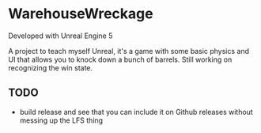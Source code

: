 # WarehouseWreckage

Developed with Unreal Engine 5

A project to teach myself Unreal, it's a game with some basic physics and UI that allows you to knock down a bunch of barrels. Still working on recognizing the win state.

## TODO

- build release and see that you can include it on Github releases without messing up the LFS thing
